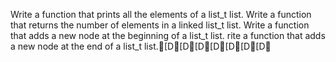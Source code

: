 Write a function that prints all the elements of a list_t list.
Write a function that returns the number of elements in a linked list_t list.
Write a function that adds a new node at the beginning of a list_t list.
rite a function that adds a new node at the end of a list_t list.[D[D[D[D[D[D[D